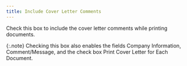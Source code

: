 ```yaml
---
title: Include Cover Letter Comments
---
```



Check this box to include the cover letter comments while printing documents.


{:.note}
Checking this box also enables the fields Company Information,  Comment/Message, and the check box Print Cover Letter for Each Document.
